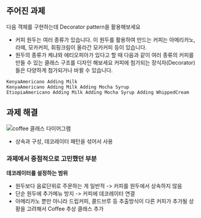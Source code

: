 ## 주어진 과제
다음 객체를 구현하는데 Decorator pattern을 활용해보세요
- 커피 원두는 여러 종류가 있습니다. 이 원두를 활용하여 만드는 커피는 아메리카노, 라떼, 모카커피, 휘핑크림이 올라간 모카커피 등이 있습니다.
- 원두의 종류가 케냐와 에티오피아가 있다고 할 때 다음과 같이 여러 종류의 커피를 만들 수 있는 클래스 구조를 디자인 해보세요 커피에 첨가되는 장식자(Decorator)들은 다양하게 첨가되거나 바뀔 수 있습니다.

``` KenyaAmericano
KenyaAmericano Adding Milk
KenyaAmericano Adding Milk Adding Mocha Syrup
EtiopiaAmericano Adding Milk Adding Mocha Syrup Adding WhippedCream
```

## 과제 해결
![coffee 클래스 다이어그램](https://github.com/notusing11/java_design_pattern_study/blob/main/Design%20Patterns/Decorator%20pattern/example/Coffee.jpg?raw=true)
- 상속과 구성, 데코레이터 패턴을 섞어서 사용

### 과제에서 중점적으로 고민했던 부분
**데코레이터를 설정하는 범위**

- 원두보다 음료단위로 주문하는 게 일반적 -> 커피를 원두에서 상속하지 않음
- 단순 원두에 추가메뉴 방지 -> 커피에 데코레이터 연결
- 아메리카노 뿐만 아니라 드립커피, 콜드브루 등 추출방식이 다른 커피가 추가될 상황을 고려해서 Coffee 추상 클래스 추가